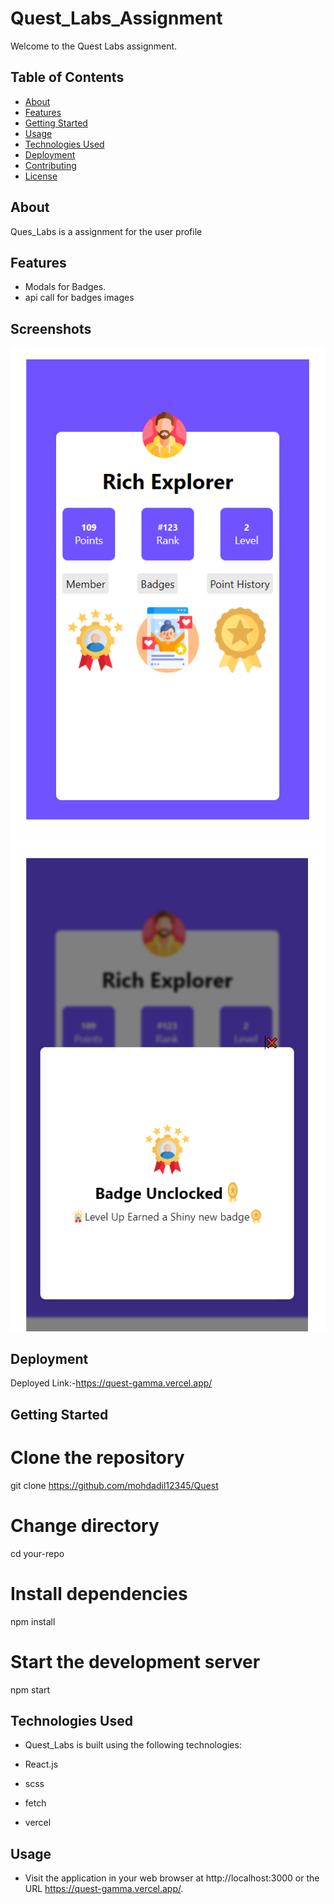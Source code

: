 # Quest_Labs_Assignment

Welcome to the Quest Labs assignment. 

## Table of Contents

- [About](#about)
- [Features](#features)
- [Getting Started](#getting-started)
- [Usage](#usage)
- [Technologies Used](#technologies-used)
- [Deployment](#deployment)
- [Contributing](#contributing)
- [License](#license)

## About

Ques_Labs is a assignment for the user profile

## Features

- Modals for Badges.
- api call for badges images


## Screenshots

![Screenshot 1](quest_labs/src/assets/pic1.png)
![Screenshot 2](quest_labs/src/assets/pic2.png)


## Deployment

Deployed Link:-https://quest-gamma.vercel.app/

## Getting Started

# Clone the repository

git clone https://github.com/mohdadil12345/Quest

# Change directory

cd your-repo

# Install dependencies

npm install

# Start the development server

npm start

## Technologies Used

- Quest_Labs   is built using the following technologies:

- React.js
- scss
- fetch
- vercel

## Usage

- Visit the application in your web browser at http://localhost:3000 or the URL https://quest-gamma.vercel.app/.
